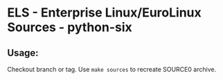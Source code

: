 # ELS - Enterprise Linux/EuroLinux Sources - python-six
 
## Usage:
  Checkout branch or tag. Use `make sources` to recreate  SOURCE0 archive.
